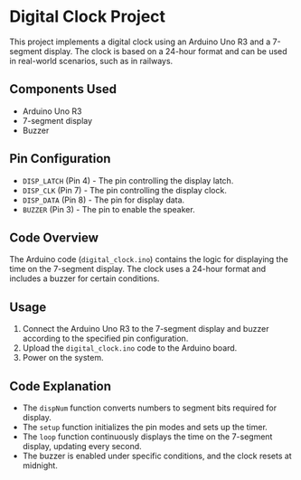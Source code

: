# Digital Clock Project

This project implements a digital clock using an Arduino Uno R3 and a 7-segment display. The clock is based on a 24-hour format and can be used in real-world scenarios, such as in railways.

## Components Used
- Arduino Uno R3
- 7-segment display
- Buzzer

## Pin Configuration
- `DISP_LATCH` (Pin 4) - The pin controlling the display latch.
- `DISP_CLK` (Pin 7) - The pin controlling the display clock.
- `DISP_DATA` (Pin 8) - The pin for display data.
- `BUZZER` (Pin 3) - The pin to enable the speaker.

## Code Overview
The Arduino code (`digital_clock.ino`) contains the logic for displaying the time on the 7-segment display. The clock uses a 24-hour format and includes a buzzer for certain conditions.

## Usage
1. Connect the Arduino Uno R3 to the 7-segment display and buzzer according to the specified pin configuration.
2. Upload the `digital_clock.ino` code to the Arduino board.
3. Power on the system.

## Code Explanation
- The `dispNum` function converts numbers to segment bits required for display.
- The `setup` function initializes the pin modes and sets up the timer.
- The `loop` function continuously displays the time on the 7-segment display, updating every second.
- The buzzer is enabled under specific conditions, and the clock resets at midnight.
